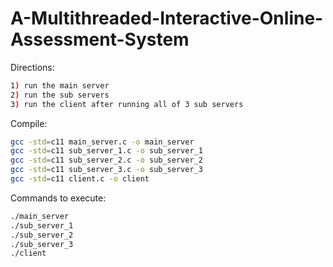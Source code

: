 # A-Multithreaded-Interactive-Online-Assessment-System

Directions:
```bash
1) run the main server
2) run the sub servers
3) run the client after running all of 3 sub servers 
```

Compile:
```bash
gcc -std=c11 main_server.c -o main_server
gcc -std=c11 sub_server_1.c -o sub_server_1
gcc -std=c11 sub_server_2.c -o sub_server_2
gcc -std=c11 sub_server_3.c -o sub_server_3
gcc -std=c11 client.c -o client
```

Commands to execute:
```bash
./main_server
./sub_server_1
./sub_server_2
./sub_server_3
./client
```
